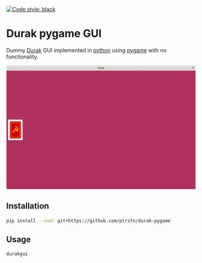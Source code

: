 [![Code style: black](https://img.shields.io/badge/code%20style-black-000000.svg)](https://github.com/psf/black)

# Durak pygame GUI

Dummy [Durak](https://en.wikipedia.org/wiki/Durak) GUI implemented in [python](https://www.python.org/) using [pygame](https://www.pygame.org/) with no functionality.

![gameplay](docs/gameplay.gif)

## Installation

```bash
pip install --user git+https://github.com/ptrstn/durak-pygame
```

## Usage

```bash
durakgui
```
